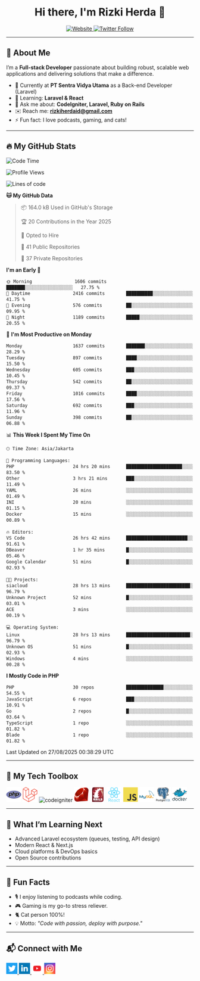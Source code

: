 <!-- Standout Profile README for RizkiHerdaID -->

<h1 align="center">Hi there, I'm Rizki Herda 👋</h1>

<p align="center">
  <a href="https://rizkiherdaid.github.io/">
    <img alt="Website" src="https://img.shields.io/website?label=RizkiHerdaID&style=for-the-badge&url=https%3A%2F%2Frizkiherdaid.github.io">
  </a>
  <a href="https://twitter.com/RizkiHerdaID">
    <img alt="Twitter Follow" src="https://img.shields.io/twitter/follow/RizkiHerdaID?color=1DA1F2&logo=twitter&style=for-the-badge">
  </a>
</p>

---

## 🚀 About Me

I’m a **Full-stack Developer** passionate about building robust, scalable web applications and delivering solutions that make a difference.

- 🏢 Currently at **PT Sentra Vidya Utama** as a Back-end Developer (Laravel)
- 🌱 Learning: **Laravel & React**
- 💬 Ask me about: **CodeIgniter, Laravel, Ruby on Rails**
- ✉️ Reach me: **rizkiherdaid@gmail.com**
- ⚡ Fun fact: I love podcasts, gaming, and cats!

---

## 🔥 My GitHub Stats

<!--START_SECTION:waka-->
![Code Time](http://img.shields.io/badge/Code%20Time-4%2C199%20hrs%2058%20mins-blue)

![Profile Views](http://img.shields.io/badge/Profile%20Views-2-blue)

![Lines of code](https://img.shields.io/badge/From%20Hello%20World%20I%27ve%20Written-32.3%20million%20lines%20of%20code-blue)

**🐱 My GitHub Data** 

> 📦 164.0 kB Used in GitHub's Storage 
 > 
> 🏆 20 Contributions in the Year 2025
 > 
> 💼 Opted to Hire
 > 
> 📜 41 Public Repositories 
 > 
> 🔑 37 Private Repositories 
 > 
**I'm an Early 🐤** 

```text
🌞 Morning                1606 commits        ███████░░░░░░░░░░░░░░░░░░   27.75 % 
🌆 Daytime                2416 commits        ██████████░░░░░░░░░░░░░░░   41.75 % 
🌃 Evening                576 commits         ██░░░░░░░░░░░░░░░░░░░░░░░   09.95 % 
🌙 Night                  1189 commits        █████░░░░░░░░░░░░░░░░░░░░   20.55 % 
```
📅 **I'm Most Productive on Monday** 

```text
Monday                   1637 commits        ███████░░░░░░░░░░░░░░░░░░   28.29 % 
Tuesday                  897 commits         ████░░░░░░░░░░░░░░░░░░░░░   15.50 % 
Wednesday                605 commits         ███░░░░░░░░░░░░░░░░░░░░░░   10.45 % 
Thursday                 542 commits         ██░░░░░░░░░░░░░░░░░░░░░░░   09.37 % 
Friday                   1016 commits        ████░░░░░░░░░░░░░░░░░░░░░   17.56 % 
Saturday                 692 commits         ███░░░░░░░░░░░░░░░░░░░░░░   11.96 % 
Sunday                   398 commits         ██░░░░░░░░░░░░░░░░░░░░░░░   06.88 % 
```


📊 **This Week I Spent My Time On** 

```text
🕑︎ Time Zone: Asia/Jakarta

💬 Programming Languages: 
PHP                      24 hrs 20 mins      █████████████████████░░░░   83.50 % 
Other                    3 hrs 21 mins       ███░░░░░░░░░░░░░░░░░░░░░░   11.49 % 
YAML                     26 mins             ░░░░░░░░░░░░░░░░░░░░░░░░░   01.49 % 
INI                      20 mins             ░░░░░░░░░░░░░░░░░░░░░░░░░   01.15 % 
Docker                   15 mins             ░░░░░░░░░░░░░░░░░░░░░░░░░   00.89 % 

🔥 Editors: 
VS Code                  26 hrs 42 mins      ███████████████████████░░   91.61 % 
DBeaver                  1 hr 35 mins        █░░░░░░░░░░░░░░░░░░░░░░░░   05.46 % 
Google Calendar          51 mins             █░░░░░░░░░░░░░░░░░░░░░░░░   02.93 % 

🐱‍💻 Projects: 
siacloud                 28 hrs 13 mins      ████████████████████████░   96.79 % 
Unknown Project          52 mins             █░░░░░░░░░░░░░░░░░░░░░░░░   03.01 % 
ACE                      3 mins              ░░░░░░░░░░░░░░░░░░░░░░░░░   00.19 % 

💻 Operating System: 
Linux                    28 hrs 13 mins      ████████████████████████░   96.79 % 
Unknown OS               51 mins             █░░░░░░░░░░░░░░░░░░░░░░░░   02.93 % 
Windows                  4 mins              ░░░░░░░░░░░░░░░░░░░░░░░░░   00.28 % 
```

**I Mostly Code in PHP** 

```text
PHP                      30 repos            ██████████████░░░░░░░░░░░   54.55 % 
JavaScript               6 repos             ███░░░░░░░░░░░░░░░░░░░░░░   10.91 % 
Go                       2 repos             █░░░░░░░░░░░░░░░░░░░░░░░░   03.64 % 
TypeScript               1 repo              ░░░░░░░░░░░░░░░░░░░░░░░░░   01.82 % 
Blade                    1 repo              ░░░░░░░░░░░░░░░░░░░░░░░░░   01.82 % 
```




 Last Updated on 27/08/2025 00:38:29 UTC
<!--END_SECTION:waka-->

---

## 🧰 My Tech Toolbox

<p align="left">
  <img src="https://raw.githubusercontent.com/devicons/devicon/master/icons/php/php-original.svg" alt="php" width="40" height="40"/>
  <img src="https://raw.githubusercontent.com/devicons/devicon/refs/heads/master/icons/laravel/laravel-original.svg" alt="laravel" width="40" height="40"/>
  <img src="https://cdn.worldvectorlogo.com/logos/codeigniter.svg" alt="codeigniter" width="40" height="40"/>
  <img src="https://raw.githubusercontent.com/devicons/devicon/master/icons/ruby/ruby-original.svg" alt="ruby" width="40" height="40"/>
  <img src="https://raw.githubusercontent.com/devicons/devicon/master/icons/rails/rails-original-wordmark.svg" alt="rails" width="40" height="40"/>
  <img src="https://raw.githubusercontent.com/devicons/devicon/master/icons/react/react-original-wordmark.svg" alt="react" width="40" height="40"/>
  <img src="https://raw.githubusercontent.com/devicons/devicon/master/icons/javascript/javascript-original.svg" alt="javascript" width="40" height="40"/>
  <img src="https://raw.githubusercontent.com/devicons/devicon/master/icons/mysql/mysql-original-wordmark.svg" alt="mysql" width="40" height="40"/>
  <img src="https://raw.githubusercontent.com/devicons/devicon/master/icons/postgresql/postgresql-original-wordmark.svg" alt="postgresql" width="40" height="40"/>
  <img src="https://raw.githubusercontent.com/devicons/devicon/master/icons/docker/docker-original-wordmark.svg" alt="docker" width="40" height="40"/>
  <!-- Add more icons as needed -->
</p>

---

## 🌱 What I’m Learning Next

- Advanced Laravel ecosystem (queues, testing, API design)
- Modern React & Next.js
- Cloud platforms & DevOps basics
- Open Source contributions

---

## 🎉 Fun Facts

- 🎙️ I enjoy listening to podcasts while coding.
- 🎮 Gaming is my go-to stress reliever.
- 🐈 Cat person 100%!
- 💡 Motto: _"Code with passion, deploy with purpose."_

---

## 📬 Connect with Me

<p align="left">
  <a href="https://twitter.com/RizkiHerdaID" target="_blank">
    <img alt="Twitter" src="https://raw.githubusercontent.com/edent/SuperTinyIcons/master/images/svg/twitter.svg" width="30" />
  </a>
  <a href="https://linkedin.com/in/RizkiHerdaID" target="_blank">
    <img alt="LinkedIn" src="https://raw.githubusercontent.com/edent/SuperTinyIcons/master/images/svg/linkedin.svg" width="30" />
  </a>
  <a href="https://www.youtube.com/channel/UCUCmGb5NJcm3xWB4xDliZ_Q" target="_blank">
    <img alt="YouTube" src="https://raw.githubusercontent.com/edent/SuperTinyIcons/master/images/svg/youtube.svg" width="30" />
  </a>
  <a href="https://instagram.com/RizkiHerdaID" target="_blank">
    <img alt="Instagram" src="https://raw.githubusercontent.com/edent/SuperTinyIcons/master/images/svg/instagram.svg" width="30" />
  </a>
</p>
